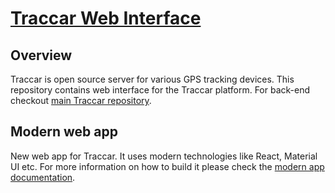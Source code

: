 # [Traccar Web Interface](https://www.traccar.org)

## Overview

Traccar is open source server for various GPS tracking devices. This repository contains web interface for the Traccar platform. For back-end checkout [main Traccar repository](https://github.com/tananaev/traccar).

## Modern web app

New web app for Traccar. It uses modern technologies like React, Material UI etc. For more information on how to build it please check the [modern app documentation](https://www.traccar.org/build-web-app/).
